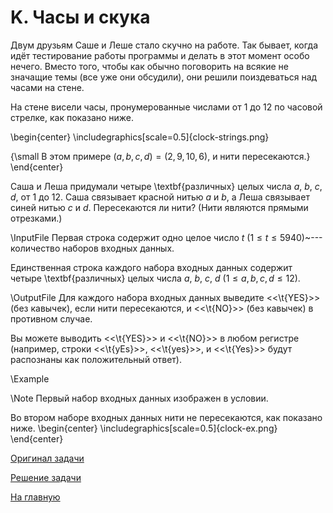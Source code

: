 <h1>K. Часы и скука </h1>

Двум друзьям Саше и Леше стало скучно на работе. Так бывает, когда идёт тестирование работы программы и делать в этот момент особо нечего. Вместо того, чтобы как обычно поговорить на всякие не значащие темы (все уже они обсудили), они решили поиздеваться над часами на стене. 

На стене висели часы, пронумерованные числами от $1$ до $12$ по часовой стрелке, как показано ниже.

\begin{center}
\includegraphics[scale=0.5]{clock-strings.png}

{\small В этом примере $(a,b,c,d)=(2,9,10,6)$, и нити пересекаются.}
\end{center}

Саша и Леша придумали четыре \textbf{различных} целых числа $a$, $b$, $c$, $d$, от $1$ до $12$. Саша связывает красной нитью $a$ и $b$, а Леша связывает синей нитью $c$ и $d$. Пересекаются ли нити? (Нити являются прямыми отрезками.)

\InputFile
Первая строка содержит одно целое число $t$ ($1 \leq t \leq 5940$)~--- количество наборов входных данных.

Единственная строка каждого набора входных данных содержит четыре \textbf{различных} целых числа $a$, $b$, $c$, $d$ ($1 \leq a, b, c, d \leq 12$).

\OutputFile
Для каждого набора входных данных выведите <<\t{YES}>> (без кавычек), если нити пересекаются, и <<\t{NO}>> (без кавычек) в противном случае.

Вы можете выводить <<\t{YES}>> и <<\t{NO}>> в любом регистре (например, строки <<\t{yEs}>>, <<\t{yes}>>, и <<\t{Yes}>> будут распознаны как положительный ответ).

\Example

\Note
Первый набор входных данных изображен в условии.

Во втором наборе входных данных нити не пересекаются, как показано ниже.
\begin{center}
\includegraphics[scale=0.5]{clock-ex.png}
\end{center}


[Оригинал задачи](https://codeforces.com/contest/1971/problem/C)

[Решение задачи](Solution_K.md)

[На главную](README.md)